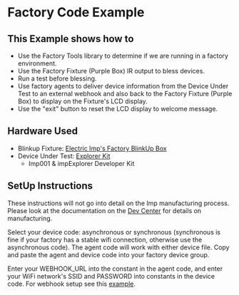 # Factory Code Example

## This Example shows how to

* Use the Factory Tools library to determine if we are running in a factory environment.
* Use the Factory Fixture (Purple Box) IR output to bless devices.
* Run a test before blessing.
* Use factory agents to deliver device information from the Device Under Test to an external webhook and also back to the Factory Fixture (Purple Box) to display on the Fixture's LCD display.
* Use the "exit" button to reset the LCD display to welcome message.

## Hardware Used

* Blinkup Fixture:
[Electric Imp's Factory BlinkUp Box](https://store.electricimp.com/collections/featured-products/products/impfactory?variant=31163225426)
* Device Under Test:
[Explorer Kit](https://store.electricimp.com/collections/featured-products/products/impexplorer-developer-kit?variant=31118866130)
  * Imp001 & impExplorer Developer Kit

## SetUp Instructions

These instructions will not go into detail on the Imp manufacturing process. Please look at the documentation on the [Dev Center](https://developer.electricimp.com/manufacturing/factoryguide) for details on manufacturing.

Select your device code: asynchronous or synchronous (synchronous is fine if your factory has a stable wifi connection, otherwise use the asynchronous code). The agent code will work with either device file. Copy and paste the agent and device code into your factory device group.

Enter your WEBHOOK_URL into the constant in the agent code, and enter your WiFi network's SSID and PASSWORD into constants in the device code. For webhook setup see this [example](https://developer.electricimp.com/manufacturing/webhooksexample).

